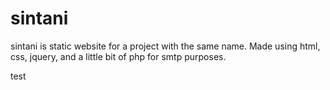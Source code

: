 # sintani
sintani is static website for a project with the same name. Made using html, css, jquery, and a little bit of php for smtp purposes.

test
